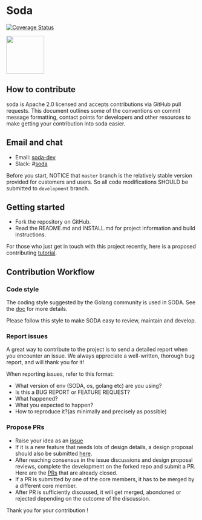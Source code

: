 # Soda

[![Coverage Status](https://coveralls.io/repos/github/soda/soda/badge.svg?branch=master)](https://coveralls.io/github/soda/soda?branch=master)

<img src="https://www.opensds.io/wp-content/uploads/sites/18/2016/11/logo_opensds.png" width="100">

## How to contribute

soda is Apache 2.0 licensed and accepts contributions via GitHub pull requests. This document outlines some of the conventions on commit message formatting, contact points for developers and other resources to make getting your contribution into soda easier.

## Email and chat

- Email: [soda-dev](https://lists.soda.io/mailman/listinfo)
- Slack: #[soda](https://soda.slack.com)

Before you start, NOTICE that ```master``` branch is the relatively stable version
provided for customers and users. So all code modifications SHOULD be submitted to
`development` branch.

## Getting started

- Fork the repository on GitHub.
- Read the README.md and INSTALL.md for project information and build instructions.

For those who just get in touch with this project recently, here is a proposed contributing [tutorial](https://github.com/leonwanghui/installation-note/blob/master/soda_fork_contribute_tutorial.md).

## Contribution Workflow

### Code style

The coding style suggested by the Golang community is used in SODA. See the [doc](https://github.com/golang/go/wiki/CodeReviewComments) for more details.

Please follow this style to make SODA easy to review, maintain and develop.

### Report issues

A great way to contribute to the project is to send a detailed report when you encounter an issue. We always appreciate a well-written, thorough bug report, and will thank you for it!

When reporting issues, refer to this format:

- What version of env (SODA, os, golang etc) are you using?
- Is this a BUG REPORT or FEATURE REQUEST?
- What happened?
- What you expected to happen?
- How to reproduce it?(as minimally and precisely as possible)

### Propose PRs

- Raise your idea as an [issue](https://github.com/sodafoundation/dock/issues)
- If it is a new feature that needs lots of design details, a design proposal should also be submitted [here](https://github.com/sodafoundation/architecture-analysis/pulls).
- After reaching consensus in the issue discussions and design proposal reviews, complete the development on the forked repo and submit a PR.
  Here are the [PRs](https://github.com/sodafoundation/soda/pulls?q=is%3Apr+is%3Aclosed) that are already closed.
- If a PR is submitted by one of the core members, it has to be merged by a different core member.
- After PR is sufficiently discussed, it will get merged, abondoned or rejected depending on the outcome of the discussion.

Thank you for your contribution !
